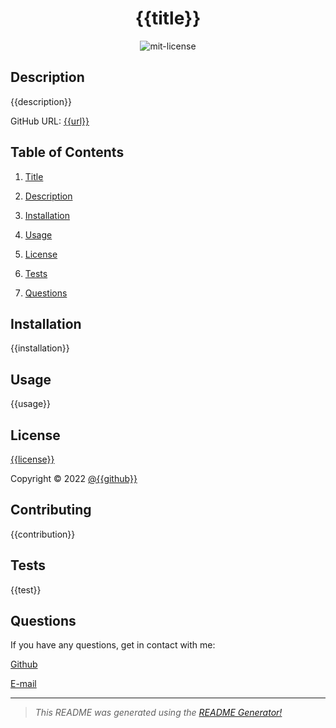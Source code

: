 

<center>

# {{title}} <a name="title"></a><br>

![mit-license](https://img.shields.io/badge/license-{{license}}-green)
</center>

## Description <a name="description"></a>

{{description}}

GitHub URL: [{{url}}]({{url}})

## Table of Contents
1. [Title](#title)

2. [Description](#description)

3. [Installation](#installation)

4. [Usage](#usage)

5. [License](#license)

6. [Tests](#tests)

7. [Questions](#questions)

## Installation <a name="installation"></a>
{{installation}} 

## Usage <a name="usage"></a>
{{usage}}

## License <a name="license"></a>
[{{license}}](https://choosealicense.com/licenses/{{licenseLowerCase}})

Copyright © 2022 [@{{github}}]({{github-link}})

## Contributing <a name="contributing"></a>
{{contribution}}

## Tests <a name="tests"></a>
{{test}}

## Questions <a name="questions"></a>

If you have any questions, get in contact with me:

[Github]({{github-link}})

[E-mail]({{email}}) 

__________________________________________________

> *This README was generated using the [README Generator!](https://github.com/timmobrien/Node-README-Generator)*